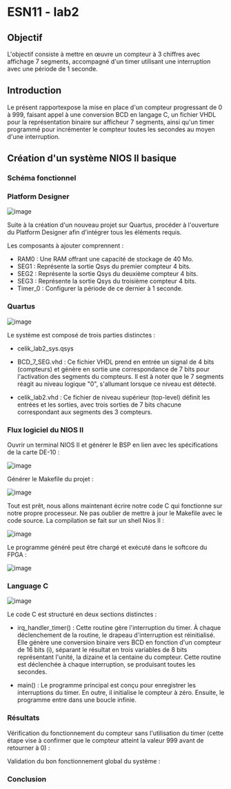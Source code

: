 <h1> ESN11 - lab2 </h1>

<h2> Objectif </h2>

L'objectif consiste à mettre en œuvre un compteur à 3 chiffres avec affichage 7 segments, accompagné d'un timer utilisant une interruption avec une période de 1 seconde.

<h2> Introduction </h2>

Le présent rapportexpose la mise en place d'un compteur progressant de 0 à 999, faisant appel à une conversion BCD en langage C, un fichier VHDL pour la représentation binaire sur afficheur 7 segments, ainsi qu'un timer programmé pour incrémenter le compteur toutes les secondes au moyen d'une interruption.
<h2> Création d'un système NIOS II basique </h2>

<h3> Schéma fonctionnel </h3>

<h3> Platform Designer </h3>

![image](https://github.com/ESN2024/celik_lab2/assets/117944504/543999b4-c638-4b7e-b1ff-b0edcc8c647c)

Suite à la création d'un nouveau projet sur Quartus, procéder à l'ouverture du Platform Designer afin d'intégrer tous les éléments requis.

Les composants à ajouter comprennent :

- RAM0 : Une RAM offrant une capacité de stockage de 40 Mo.
- SEG1 : Représente la sortie Qsys du premier compteur 4 bits.
- SEG2 : Représente la sortie Qsys du deuxième compteur 4 bits.
- SEG3 : Représente la sortie Qsys du troisième compteur 4 bits.
- Timer_0 : Configurer la période de ce dernier à 1 seconde.

<h3> Quartus </h3>

![image](https://github.com/ESN2024/celik_lab2/assets/117944504/eec8e1b0-1633-4086-bb7f-87e7aa76abe4)

Le système est composé de trois parties distinctes :

- celik_lab2_sys.qsys

- BCD_7_SEG.vhd : Ce fichier VHDL prend en entrée un signal de 4 bits (compteurs) et génère en sortie une correspondance de 7 bits pour l'activation des segments du compteurs. Il est à noter que le 7 segments réagit au niveau logique "0", s'allumant lorsque ce niveau est détecté.

- celik_lab2.vhd : Ce fichier de niveau supérieur (top-level) définit les entrées et les sorties, avec trois sorties de 7 bits chacune correspondant aux segments des 3 compteurs.

<h3> Flux logiciel du NIOS II </h3>

Ouvrir un terminal NIOS II et générer le BSP en lien avec les spécifications de la carte DE-10 :

![image](https://github.com/ESN2024/celik_lab2/assets/117944504/ebe5bc0d-e87a-4f5e-ae38-c82db2e1db4e)

Générer le Makefile du projet :

![image](https://github.com/ESN2024/celik_lab2/assets/117944504/5282a446-79ec-4683-b2ca-8feee2d1e756)

Tout est prêt, nous allons maintenant écrire notre code C qui fonctionne sur notre propre processeur. Ne pas oublier de mettre à jour le Makefile avec le code source. La compilation se fait sur un shell Nios II :

![image](https://github.com/ESN2024/celik_lab2/assets/117944504/3909ccea-5a81-4376-acb3-03f39afe25dd)

Le programme généré peut être chargé et exécuté dans le softcore du FPGA :

![image](https://github.com/ESN2024/celik_lab2/assets/117944504/cf975bec-1dbf-421a-ab79-c2db97d53171)

<h3> Language C </h3>

![image](https://github.com/ESN2024/celik_lab2/assets/117944504/85f65d89-ff4a-4552-b933-2e618be9ea0b)

Le code C est structuré en deux sections distinctes :

- irq_handler_timer() : Cette routine gère l'interruption du timer. À chaque déclenchement de la routine, le drapeau d'interruption est réinitialisé. Elle génère une conversion binaire vers BCD en fonction d'un compteur de 16 bits (i), séparant le résultat en trois variables de 8 bits représentant l'unité, la dizaine et la centaine du compteur. Cette routine est déclenchée à chaque interruption, se produisant toutes les secondes.

- main() : Le programme principal est conçu pour enregistrer les interruptions du timer. En outre, il initialise le compteur à zéro. Ensuite, le programme entre dans une boucle infinie.

<h3> Résultats </h3>

Vérification du fonctionnement du compteur sans l'utilisation du timer (cette étape vise à confirmer que le compteur atteint la valeur 999 avant de retourner à 0) :

Validation du bon fonctionnement global du système :

<h3> Conclusion </h3>

